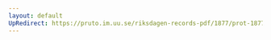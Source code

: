 ```yaml
---
layout: default
UpRedirect: https://pruto.im.uu.se/riksdagen-records-pdf/1877/prot-1877--ak--029/prot-1877--ak--029_023.pdf
---
```

